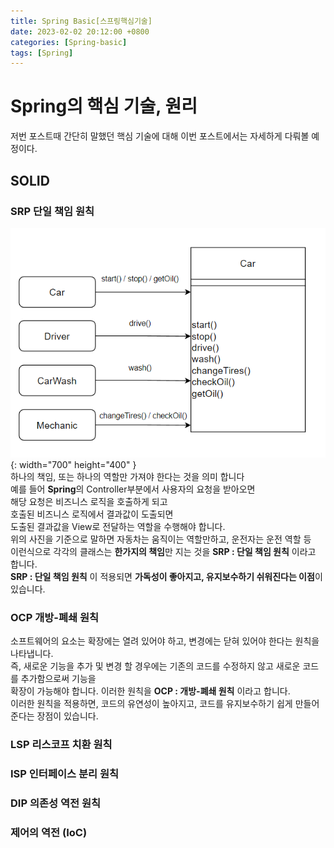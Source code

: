 ```yaml
---
title: Spring Basic[스프링핵심기술]
date: 2023-02-02 20:12:00 +0800
categories: [Spring-basic]
tags: [Spring]
---
```


# Spring의 핵심 기술, 원리
저번 포스트때 간단히 말했던 핵심 기술에 대해 이번 포스트에서는 자세하게 다뤄볼 예정이다.

## SOLID
### SRP 단일 책임 원칙
![Spring Start Site](/assets/img/spring/SRP.png){: width="700" height="400" }<br>
하나의 책임, 또는 하나의 역할만 가져야 한다는 것을 의미 합니다<br/>
예를 들어 **Spring**의 Controller부분에서 사용자의 요청을 받아오면<br/>
해당 요청은 비즈니스 로직을 호출하게 되고 <br/>
호출된 비즈니스 로직에서 결과값이 도출되면<br/>
도출된 결과값을 View로 전달하는 역할을 수행해야 합니다.<br/>
위의 사진을 기준으로 말하면  자동차는 움직이는 역할만하고, 운전자는 운전 역할 등<br/>
이런식으로 각각의 클래스는 **한가지의 책임**만 지는 것을 **SRP : 단일 책임 원칙** 이라고 합니다.<br/>
**SRP : 단일 책임 원칙** 이 적용되면 **가독성이 좋아지고, 유지보수하기 쉬워진다는 이점**이 있습니다.<br/>

### OCP 개방-폐쇄 원칙
소프트웨어의 요소는 확장에는 열려 있어야 하고, 변경에는 닫혀 있어야 한다는 원칙을 나타냅니다.<br/>
즉, 새로운 기능을 추가 및 변경 할 경우에는 기존의 코드를 수정하지 않고 새로운 코드를 추가함으로써 기능을<br/>
확장이 가능해야 합니다. 이러한 원칙을 **OCP : 개방-폐쇄 원칙** 이라고 합니다.<br/>
이러한 원칙을 적용하면, 코드의 유연성이 높아지고, 코드를 유지보수하기 쉽게 만들어 준다는 장점이 있습니다.</br>

### LSP 리스코프 치환 원칙

### ISP 인터페이스 분리 원칙

### DIP 의존성 역전 원칙

### 제어의 역전 (IoC)
